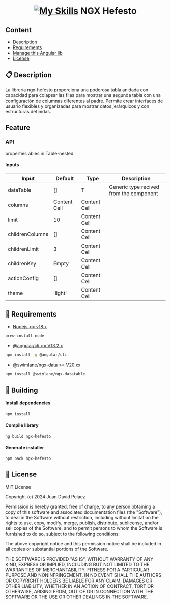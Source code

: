 <h1 align="center">
  <a href="https://github.com/JDavid21051/skyfall-factory">

[![My Skills](https://skillicons.dev/icons?i=angular&theme=light)](https://skillicons.dev)
NGX Hefesto

  </a>
</h1>

## Content

- [Description](#-description)
- [Requirements](#-requirements)
- [Manage this Angular lib](#-building)
- [License](#-license)

## 📋 Description
La librería ngx-hefesto proporciona una poderosa tabla anidada con capacidad para colapsar las filas para mostrar una segunda tabla con una configuración de columnas diferentes al padre. Permite crear interfaces de usuario flexibles y organizadas para mostrar datos jerárquicos y con estructuras definidas.


## Feature

### API
properties ables in Table-nested

#### Inputs

| Input           | Default      | Type         | Description                             |
|-----------------|--------------|--------------|-----------------------------------------|
| dataTable       | []           | T            | Generic type recived from the component |
| columns         | Content Cell | Content Cell |
| limit           | 10           | Content Cell |
| childrenColumns | []           | Content Cell |
| childrenLimit   | 3            | Content Cell |
| childrenKey     | Empty        | Content Cell |
| actionConfig    | []           | Content Cell |
| theme    | 'light'      | Content Cell |


## 📖 Requirements

- [Nodejs >= v18.x][node]

```bash 
brew install node 
```

- [@angular/cli >= V13.2.x][angular]

```bash 
npm install -g @angular/cli 
```

- [@swimlane/ngx-data >= V20.xx][dateTable]

```bash 
npm install @swimlane/ngx-datatable 
```

[node]: https://nodejs.org/en
[angular]: https://angular.io/cli
[dateTable]: https://swimlane.gitbook.io/ngx-datatable/readme/installing

## 🚀 Building

#### Install dependencies
  
```bash 
npm install 
```

#### Compile library

```bash 
ng build ngx-hefesto 
```

#### Generate installer

```bash 
npm pack ngx-hefesto 
```

## 📄 License

MIT License

Copyright (c) 2024 Juan David Pelaez

Permission is hereby granted, free of charge, to any person obtaining a copy
of this software and associated documentation files (the "Software"), to deal
in the Software without restriction, including without limitation the rights
to use, copy, modify, merge, publish, distribute, sublicense, and/or sell
copies of the Software, and to permit persons to whom the Software is
furnished to do so, subject to the following conditions:

The above copyright notice and this permission notice shall be included in all
copies or substantial portions of the Software.

THE SOFTWARE IS PROVIDED "AS IS", WITHOUT WARRANTY OF ANY KIND, EXPRESS OR
IMPLIED, INCLUDING BUT NOT LIMITED TO THE WARRANTIES OF MERCHANTABILITY,
FITNESS FOR A PARTICULAR PURPOSE AND NONINFRINGEMENT. IN NO EVENT SHALL THE
AUTHORS OR COPYRIGHT HOLDERS BE LIABLE FOR ANY CLAIM, DAMAGES OR OTHER
LIABILITY, WHETHER IN AN ACTION OF CONTRACT, TORT OR OTHERWISE, ARISING FROM,
OUT OF OR IN CONNECTION WITH THE SOFTWARE OR THE USE OR OTHER DEALINGS IN THE
SOFTWARE.
